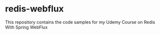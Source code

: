 # redis-webflux

This repository contains the code samples for my Udemy Course on Redis With Spring WebFlux
